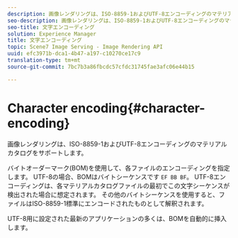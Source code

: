 ```yaml
---
description: 画像レンダリングは、ISO-8859-1およびUTF-8エンコーディングのマテリアルカタログをサポートします。
seo-description: 画像レンダリングは、ISO-8859-1およびUTF-8エンコーディングのマテリアルカタログをサポートします。
seo-title: 文字エンコーディング
solution: Experience Manager
title: 文字エンコーディング
topic: Scene7 Image Serving - Image Rendering API
uuid: efc3971b-dca1-4b47-a197-c10270ce17c9
translation-type: tm+mt
source-git-commit: 7bc7b3a86fbcdc57cfdc31745fae3afc06e44b15

---
```



# Character encoding{#character-encoding}

画像レンダリングは、ISO-8859-1およびUTF-8エンコーディングのマテリアルカタログをサポートします。

バイトオーダーマーク(BOM)を使用して、各ファイルのエンコーディングを指定します。 UTF-8の場合、BOMはバイトシーケンスです `EF BB BF`。 UTF-8エンコーディングは、各マテリアルカタログファイルの最初でこの文字シーケンスが検出された場合に想定されます。 その他のバイトシーケンスを使用すると、ファイルはISO-8859-1標準にエンコードされたものとして解釈されます。

UTF-8用に設定された最新のアプリケーションの多くは、BOMを自動的に挿入します。
